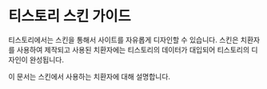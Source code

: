 # 티스토리 스킨 가이드

티스토리에서는 스킨을 통해서 사이트를 자유롭게 디자인할 수 있습니다. 스킨은 치환자를 사용하여 제작되고 사용된 치환자에는 티스토리의 데이터가 대입되어 티스토리의 디자인이 완성됩니다.

이 문서는 스킨에서 사용하는 치환자에 대해 설명합니다.
